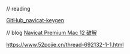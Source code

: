// reading

[GitHub_navicat-keygen](https://github.com/DoubleLabyrinth/navicat-keygen)



// blog
[Navicat Premium Mac 12 破解](https://blog.csdn.net/xhd731568849/article/details/79751188)

https://www.52pojie.cn/thread-692132-1-1.html

